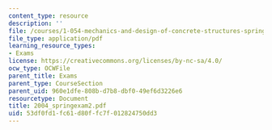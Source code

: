 ```yaml
---
content_type: resource
description: ''
file: /courses/1-054-mechanics-and-design-of-concrete-structures-spring-2004/53df0fd1fc61d80ffc7f012824750dd3_2004_springexam2.pdf
file_type: application/pdf
learning_resource_types:
- Exams
license: https://creativecommons.org/licenses/by-nc-sa/4.0/
ocw_type: OCWFile
parent_title: Exams
parent_type: CourseSection
parent_uid: 960e1dfe-808b-d7b8-dbf0-49ef6d3226e6
resourcetype: Document
title: 2004_springexam2.pdf
uid: 53df0fd1-fc61-d80f-fc7f-012824750dd3
---
```

